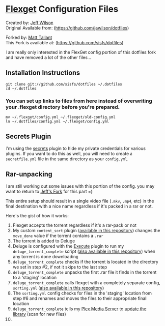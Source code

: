 # [Flexget](http://www.flexget.com) Configuration Files

Created by: [Jeff Wilson](mailto:jeff@jeffalwilson.com)  
Original Available from: (https://github.com/jawilson/dotfiles)

Forked by: [Matt Tallant](mailto:m.tallant+github@gmail.com)  
This Fork is available at: (https://github.com/sisfs/dotfiles)

I am really only interested in the FlexGet config portion of this dotfiles fork and have removed a lot of the other files...


## Installation Instructions ##

    git clone git://github.com/sisfs/dotfiles ~/.dotfiles
    cd ~/.dotfiles
    
### You can set up links to files from here instead of overwriting your .flexget directory before you're prepared. ###

    mv ~/.flexget/config.yml ~/.flexget/old-config.yml
    ln ~/.dotfiles/config.yml ~/.flexget/config.yml 


## Secrets Plugin ##

I'm using the [secrets](http://flexget.com/wiki/Plugins/secrets) plugin to hide my private credentials for various plugins. If you want to do this as well, you will need to create a ``secretfile.yml`` file in the same directory as your ``config.yml``.


## Rar-unpacking

I am still working out some issues with this portion of the config. you may want to return to [Jeff's Fork](https://github.com/jawilson/dotfiles/tree/master/flexget) for this part =)

This entire setup should result in a single video file (``.mkv``, ``.mp4``, etc) in the final destination with a nice name regardless if it's packed in a rar or not.

Here's the gist of how it works:
  1. Flexget accepts the torrent regardless if it's a rar-pack or not
  2. My custom ``content_sort`` plugin ([available in this repository](https://github.com/sisfs/dotfiles/blob/adding-my-changes/plugins/content_sort.py)) changes the ``move_done`` value if the torrent contains a ``.rar``
  3. The torrent is added to Deluge
  4. Deluge is configured with the [Execute](http://dev.deluge-torrent.org/wiki/Plugins/Execute) plugin to run my ``deluge_torrent_complete`` script ([also available in this repository](https://github.com/sisfs/dotfiles/blob/adding-my-changes/bin/deluge_torrent_complete)) when any torrent is done downloading
  5. ``deluge_torrent_complete`` checks if the torrent is located in the directory we set in step #2, if not it skips to the last step
  6. ``deluge_torrent_complete`` unpacks the first .rar file it finds in the torrent to a 'staging' location
  7. ``deluge_torrent_complete`` calls flexget with a completely separate config, ``sorting.yml`` ([also available in this repository](https://github.com/sisfs/dotfiles/blob/adding-my-changes/sorting.yml))
  8. The ``sorting.yml`` config checks for files in the 'staging' location from step #6 and renames and moves the files to their appropriate final location
  9. ``deluge_torrent_complete`` tells my [Plex Media Server](https://plex.tv/) to [update the library](http://forums.plex.tv/discussion/comment/372419/#Comment_372419) (scan for new files)
  10. 
  



